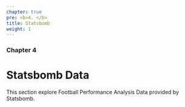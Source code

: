 ```yaml
---
chapter: true
pre: <b>4. </b>
title: Statsbomb
weight: 1
---
```


### Chapter 4

# Statsbomb Data

This section explore Football Performance Analysis Data provided by Statsbomb. 